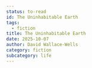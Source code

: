 ```yaml
---
status: to-read
id: The Uninhabitable Earth
tags:
  - fiction
title: The Uninhabitable Earth
date: 2025-10-07
author: David Wallace-Wells
category: fiction
subcategory: life
---
```

